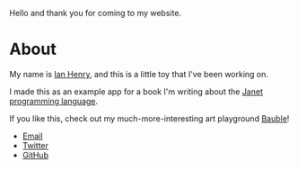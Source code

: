 Hello and thank you for coming to my website.

# About

My name is [Ian Henry](https://ianthehenry.com), and this is a little toy that I've been working on.

I made this as an example app for a book I'm writing about the [Janet programming language](https://janet-lang.org).

If you like this, check out my much-more-interesting art playground [Bauble](https://bauble.studio)!

- <a href="mailto:ianthehenry@gmail.com?subject=Let's talk about Toodle Studio">Email</a>
- [Twitter](https://twitter.com/ianthehenry)
- [GitHub](https://github.com/ianthehenry/turtle.academy/discussions)

